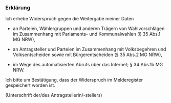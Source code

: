 ### Erklärung

Ich erhebe Widerspruch gegen die Weitergabe meiner Daten

+  an Parteien, Wählergruppen und anderen Trägern von Wahlvorschlägen im Zusammenhang mit Parlaments- und Kommunalwahlen (§ 35 Abs.1 MG NRW),

+ an Antragsteller und Parteien im Zusammenhang mit Volksbegehren und
Volksentscheiden sowie mit Bürgerentscheiden (§ 35 Abs.2 MG NRW),

+ im Wege des automatisierten Abrufs über das Internet; § 34 Abs.1b MG NRW.

Ich bitte um Bestätigung, dass der Widerspruch im Melderegister gespeichert worden ist.

(Unterschrift der/des Antragstellerin/-stellers)
